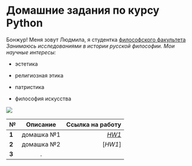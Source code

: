 # Домашние задания по курсу Python
Бонжур! Меня зовут Людмила, я студентка [философского факультета](https://phil.hse.ru/ "БЭСТ")
*Занимаюсь исследованиями в истории русской философии. Мои научные интересы:*
+ эстетика
- религиозная этика
+ патристика
- философия искусства

![](https://s.tcdn.co/1b7/4a0/1b74a08e-acdf-328a-91e7-b0d501d2fd69/20.png)

**№** | **Описание** | **Ссылка на работу**
---|:---:|---:
**1**|домашка №1|[*HW1*](https://github.com/diaboliquevel/python-dh-hw/blob/master/HW1.ipynb)
**2**|домашка №2|[*HW1*] 
**3**|.|
